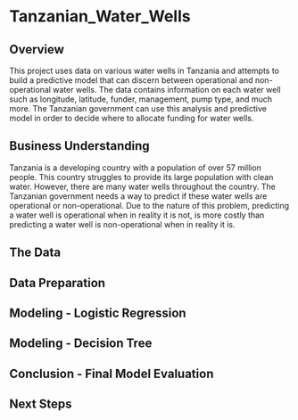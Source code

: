 # Tanzanian_Water_Wells

## Overview
This project uses data on various water wells in Tanzania and attempts to build a predictive model that can discern between operational and non-operational water wells. The data contains information on each water well such as longitude, latitude, funder, management, pump type, and much more. The Tanzanian government can use this analysis and predictive model in order to decide where to allocate funding for water wells.

## Business Understanding
Tanzania is a developing country with a population of over 57 million people. This country struggles to provide its large population with clean water. However, there are many water wells throughout the country. The Tanzanian government needs a way to predict if these water wells are operational or non-operational. Due to the nature of this problem, predicting a water well is operational when in reality it is not, is more costly than predicting a water well is non-operational when in reality it is.

## The Data

## Data Preparation

## Modeling - Logistic Regression

## Modeling - Decision Tree

## Conclusion - Final Model Evaluation

## Next Steps
